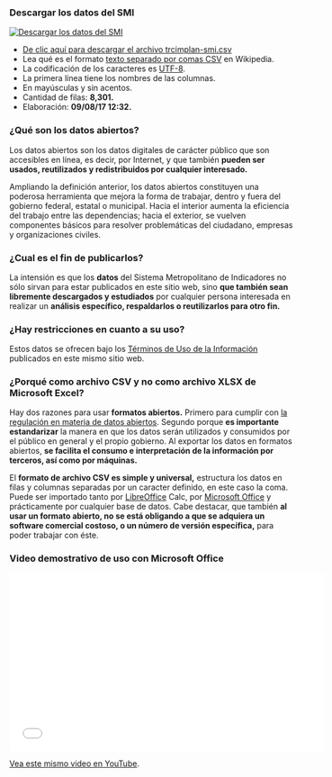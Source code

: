 
### Descargar los datos del SMI

<div class="media">
<div class="media-left"><a class="pull-left" href="trcimplan-smi.csv"><img class="media-object" src="datos-abiertos/faenza-csv-128.png" alt="Descargar los datos del SMI"></a></div>
<div class="media-body">
<ul>
<li><a href="trcimplan-smi.csv">De clic aquí para descargar el archivo trcimplan-smi.csv</a></li>
<li>Lea qué es el formato <a href="https://es.wikipedia.org/wiki/CSV">texto separado por comas CSV</a> en Wikipedia.</li>
<li>La codificación de los caracteres es <a href="https://es.wikipedia.org/wiki/UTF-8">UTF-8</a>.</li>
<li>La primera línea tiene los nombres de las columnas.</li>
<li>En mayúsculas y sin acentos.</li>
<li>Cantidad de filas: <b>8,301.</b></li>
<li>Elaboración: <b>09/08/17 12:32.</b></li>
</ul>
</div>
</div>

### ¿Qué son los datos abiertos?

Los datos abiertos son los datos digitales de carácter público que son accesibles en línea, es decir, por Internet, y que también **pueden ser usados, reutilizados y redistribuidos por cualquier interesado.**

Ampliando la definición anterior, los datos abiertos constituyen una poderosa herramienta que mejora la forma de trabajar, dentro y fuera del gobierno federal, estatal o municipal. Hacia el interior aumenta la eficiencia del trabajo entre las dependencias; hacia el exterior, se vuelven componentes básicos para resolver problemáticas del ciudadano, empresas y organizaciones civiles.

### ¿Cual es el fin de publicarlos?

La intensión es que los **datos** del Sistema Metropolitano de Indicadores no sólo sirvan para estar publicados en este sitio web, sino **que también sean libremente descargados y estudiados** por cualquier persona interesada en realizar un **análisis específico, respaldarlos o reutilizarlos para otro fin.**

### ¿Hay restricciones en cuanto a su uso?

Estos datos se ofrecen bajo los [Términos de Uso de la Información](http://www.trcimplan.gob.mx/terminos/terminos-informacion.html) publicados en este mismo sitio web.

### ¿Porqué como archivo CSV y no como archivo XLSX de Microsoft Excel?

Hay dos razones para usar **formatos abiertos.** Primero para cumplir con [la regulación en materia de datos abiertos](http://www.dof.gob.mx/nota_detalle.php?codigo=5382838&fecha=20/02/2015). Segundo porque **es importante estandarizar** la manera en que los datos serán utilizados y consumidos por el público en general y el propio gobierno. Al exportar los datos en formatos abiertos, **se facilita el consumo e interpretación de la información por terceros, así como por máquinas.**

El **formato de archivo CSV es simple y universal,** estructura los datos en filas y columnas separadas por un caracter definido, en este caso la coma. Puede ser importado tanto por [LibreOffice](https://www.libreoffice.org/) Calc, por [Microsoft Office](https://www.office.com/) y prácticamente por cualquier base de datos. Cabe destacar, que también **al usar un formato abierto, no se está obligando a que se adquiera un software comercial costoso, o un número de versión específica,** para poder trabajar con éste.

### Video demostrativo de uso con Microsoft Office

<div class="videowrapper well"><iframe width="560" height="315" src="//www.youtube.com/embed/ql0Kvx2Paa8?rel=0" frameborder="0" allowfullscreen></iframe></div>

[Vea este mismo video en YouTube](https://www.youtube.com/watch?v=ql0Kvx2Paa8).

